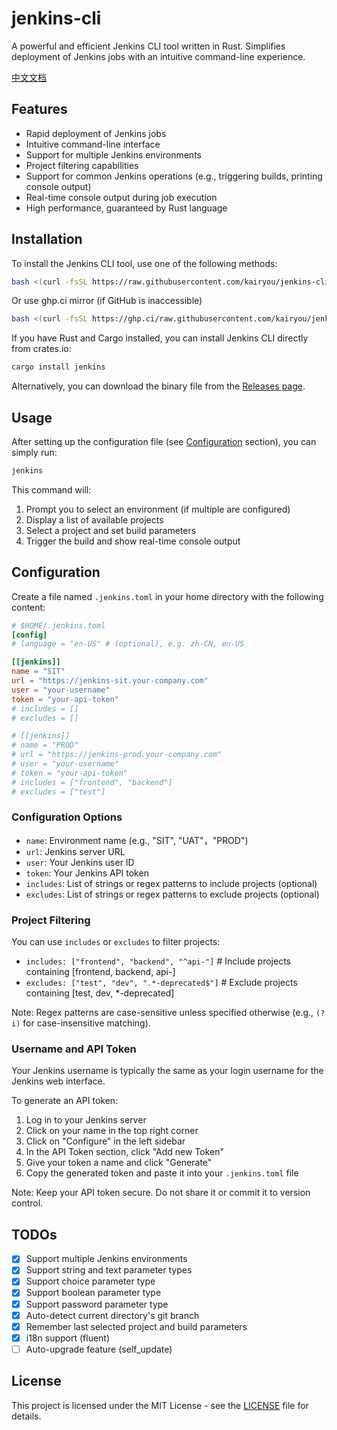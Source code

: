 # jenkins-cli

A powerful and efficient Jenkins CLI tool written in Rust. Simplifies deployment of Jenkins jobs with an intuitive command-line experience.

[中文文档](README_zh.md)

## Features

- Rapid deployment of Jenkins jobs
- Intuitive command-line interface
- Support for multiple Jenkins environments
- Project filtering capabilities
- Support for common Jenkins operations (e.g., triggering builds, printing console output)
- Real-time console output during job execution
- High performance, guaranteed by Rust language

## Installation

To install the Jenkins CLI tool, use one of the following methods:

```bash
bash <(curl -fsSL https://raw.githubusercontent.com/kairyou/jenkins-cli/main/scripts/install.sh)
```

Or use ghp.ci mirror (if GitHub is inaccessible)

```bash
bash <(curl -fsSL https://ghp.ci/raw.githubusercontent.com/kairyou/jenkins-cli/main/scripts/install.sh)
```

If you have Rust and Cargo installed, you can install Jenkins CLI directly from crates.io:

```bash
cargo install jenkins
```

Alternatively, you can download the binary file from the [Releases page](https://github.com/kairyou/jenkins-cli/releases).

## Usage

After setting up the configuration file (see [Configuration](#configuration) section), you can simply run:

```bash
jenkins
```

This command will:

1. Prompt you to select an environment (if multiple are configured)
2. Display a list of available projects
3. Select a project and set build parameters
4. Trigger the build and show real-time console output

## Configuration

Create a file named `.jenkins.toml` in your home directory with the following content:

```toml
# $HOME/.jenkins.toml
[config]
# language = "en-US" # (optional), e.g. zh-CN, en-US

[[jenkins]]
name = "SIT"
url = "https://jenkins-sit.your-company.com"
user = "your-username"
token = "your-api-token"
# includes = []
# excludes = []

# [[jenkins]]
# name = "PROD"
# url = "https://jenkins-prod.your-company.com"
# user = "your-username"
# token = "your-api-token"
# includes = ["frontend", "backend"]
# excludes = ["test"]
```

### Configuration Options

- `name`: Environment name (e.g., "SIT", "UAT"，"PROD")
- `url`: Jenkins server URL
- `user`: Your Jenkins user ID
- `token`: Your Jenkins API token
- `includes`: List of strings or regex patterns to include projects (optional)
- `excludes`: List of strings or regex patterns to exclude projects (optional)

### Project Filtering

You can use `includes` or `excludes` to filter projects:

- `includes: ["frontend", "backend", "^api-"]` # Include projects containing [frontend, backend, api-]
- `excludes: ["test", "dev", ".*-deprecated$"]` # Exclude projects containing [test, dev, *-deprecated]

Note: Regex patterns are case-sensitive unless specified otherwise (e.g., `(?i)` for case-insensitive matching).

### Username and API Token

Your Jenkins username is typically the same as your login username for the Jenkins web interface.

To generate an API token:

1. Log in to your Jenkins server
2. Click on your name in the top right corner
3. Click on "Configure" in the left sidebar
4. In the API Token section, click "Add new Token"
5. Give your token a name and click "Generate"
6. Copy the generated token and paste it into your `.jenkins.toml` file

Note: Keep your API token secure. Do not share it or commit it to version control.

## TODOs

- [x] Support multiple Jenkins environments
- [x] Support string and text parameter types
- [x] Support choice parameter type
- [x] Support boolean parameter type
- [x] Support password parameter type
- [x] Auto-detect current directory's git branch
- [x] Remember last selected project and build parameters
- [x] i18n support (fluent)
- [ ] Auto-upgrade feature (self_update)

## License

This project is licensed under the MIT License - see the [LICENSE](LICENSE) file for details.
